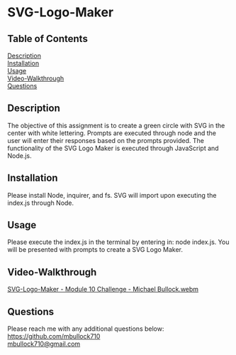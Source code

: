 # SVG-Logo-Maker

## Table of Contents  
[Description](#Description)  
[Installation](#Installation)  
[Usage](#Usage)  
[Video-Walkthrough](#Video-Walkthrough)  
[Questions](#Questions)  

  ## Description

  The objective of this assignment is to create a green circle with SVG in the center with white lettering. Prompts are executed through node and the user will enter their responses based on the prompts provided. The functionality of the SVG Logo Maker is executed through JavaScript and Node.js.

  ## Installation

  Please install Node, inquirer, and fs. SVG will import upon executing the index.js through Node.  

  ## Usage

  Please execute the index.js in the terminal by entering in: node index.js. You will be presented with prompts to create a SVG Logo Maker.

  ## Video-Walkthrough

  [SVG-Logo-Maker - Module 10 Challenge - Michael Bullock.webm](https://github.com/mbullock710/SVG-Logo-Maker/assets/148500556/c8f63fd1-72ec-4dd6-b8f4-f640c27af335)

  ## Questions

  Please reach me with any additional questions below:<br>
  https://github.com/mbullock710<br>
  mbullock710@gmail.com
